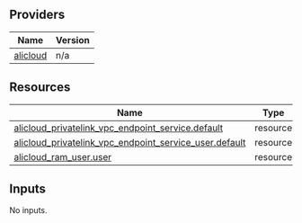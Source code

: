 <!-- BEGIN_TF_DOCS -->
## Providers

| Name | Version |
|------|---------|
| <a name="provider_alicloud"></a> [alicloud](#provider\_alicloud) | n/a |

## Resources

| Name | Type |
|------|------|
| [alicloud_privatelink_vpc_endpoint_service.default](https://registry.terraform.io/providers/hashicorp/alicloud/latest/docs/resources/privatelink_vpc_endpoint_service) | resource |
| [alicloud_privatelink_vpc_endpoint_service_user.default](https://registry.terraform.io/providers/hashicorp/alicloud/latest/docs/resources/privatelink_vpc_endpoint_service_user) | resource |
| [alicloud_ram_user.user](https://registry.terraform.io/providers/hashicorp/alicloud/latest/docs/resources/ram_user) | resource |

## Inputs

No inputs.
<!-- END_TF_DOCS -->    